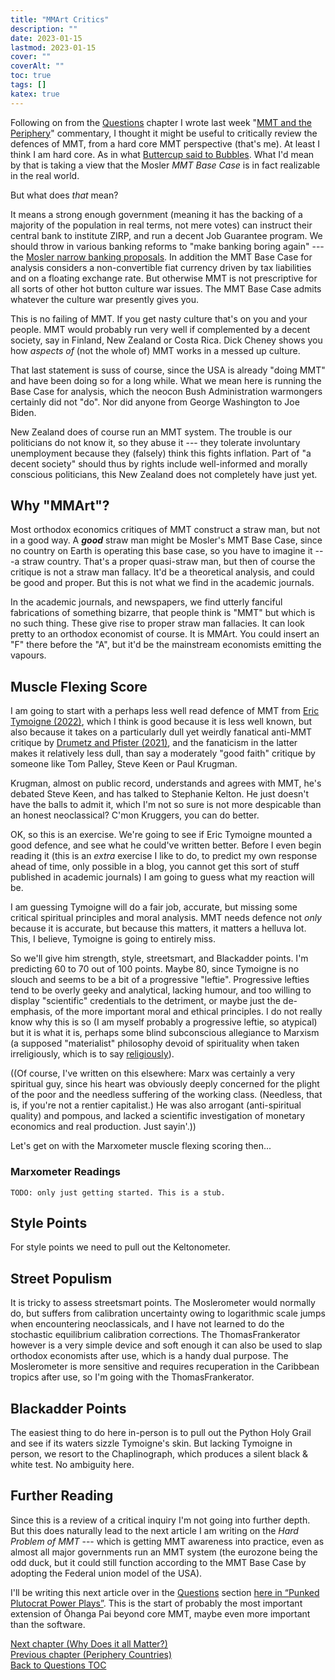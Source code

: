 ```yaml
---
title: "MMArt Critics"
description: ""
date: 2023-01-15
lastmod: 2023-01-15
cover: ""
coverAlt: ""
toc: true
tags: []
katex: true
---
```


Following on from the [Questions](/ohanga-pai/questions) chapter 
I wrote last week "[MMT and the Periphery](/ohanga-pai/questions/20_peripherynations)" commentary, 
I thought it might be useful to critically review the defences of MMT, from a hard 
core MMT perspective (that's me). At least I think I am hard core. 
As in what [Buttercup said to Bubbles](https://www.youtube.com/watch?v=_rBPiMHkgx8). 
What I'd mean by that is taking a view that the Mosler *MMT Base Case* is in fact 
realizable in the real world.

But what does *that* mean?

It means a strong enough government (meaning it has the backing of a majority of the 
population in real terms, not mere votes) can instruct their central bank to 
institute ZIRP, and run a decent Job Guarantee program. We should throw in various 
banking reforms to "make banking boring again" --- the [Mosler narrow banking proposals](https://moslereconomics.com/2009/09/16/proposals-for-the-banking-system-treasury-fed-and-fdic-draft/). In addition the MMT Base Case for analysis considers a non-convertible 
fiat currency driven by tax liabilities and on a floating exchange rate. 
But otherwise MMT is not prescriptive for all sorts of other hot button culture war 
issues. The MMT Base Case admits whatever the culture war presently gives you.

This is no failing of MMT. If you get nasty culture that's on you and your people.
MMT would probably run very well if complemented by a decent society, say in Finland, 
New Zealand or Costa Rica.  Dick Cheney shows you how *aspects of* (not the whole of) 
MMT works in a messed up culture.

That last statement is suss of course, since the USA is already "doing MMT" and have 
been doing so for a long while. What we mean here is running the Base Case for 
analysis, which the neocon Bush Administration warmongers certainly did not "do". Nor 
did anyone from George Washington to Joe Biden.

New Zealand does of course run an MMT system. The trouble is our politicians do not know 
it, so they abuse it --- they tolerate involuntary unemployment because they (falsely) 
think this fights inflation. Part of "a decent society" should thus by rights include 
well-informed and morally conscious politicians, this New Zealand does not completely 
have just yet.




## Why "MMArt"?

Most orthodox economics critiques of MMT construct a straw man, but not in a good way. 
A **_good_** straw man might be Mosler's MMT Base Case, since no country on Earth is 
operating this base case, so you have to imagine it ---a straw country. That's a 
proper quasi-straw man, but then of course the critique is not a straw man fallacy. 
It'd be a theoretical analysis, and could be good and proper. But this is not what we 
find in the academic journals.

In the academic journals, and newspapers, we find utterly fanciful fabrications of 
something bizarre, that people think is "MMT" but which is no such thing. These give 
rise to proper straw man fallacies. It can look pretty to an orthodox economist of 
course. It is MMArt. You could insert an "F" there before the "A", but it'd be the 
mainstream economists emitting the vapours.


## Muscle Flexing Score

I am going to start with a perhaps less well read defence of MMT from 
[Eric Tymoigne (2022)](https://doi.org/10.4337/ejeep.2022.0092), which I think is 
good because it is less well known, but also because it takes on a particularly dull 
yet weirdly fanatical anti-MMT critique by 
[Drumetz and Pfister (2021)](https://www.elgaronline.com/view/journals/ejeep/aop/article-10.4337-ejeep.2022.0092/article-10.4337-ejeep.2022.0092.xml#ref-021), and 
the fanaticism in the latter makes it relatively less dull, than say a moderately 
"good faith" critique by someone like Tom Palley, Steve Keen or Paul Krugman.

Krugman, almost on public record, understands and agrees with MMT, he's debated Steve 
Keen, and has talked to Stephanie Kelton. He just doesn't have the balls to admit it, 
which I'm not so sure is not more despicable than an honest neoclassical? C'mon 
Kruggers, you can do better.

OK, so this is an exercise. We're going to see if Eric Tymoigne mounted a good 
defence, and see what he could've written better. Before I even begin reading it 
(this is an *extra* exercise I like to do, to predict my own response ahead of time, 
only possible in a blog, you cannot get this sort of stuff published in academic 
journals) I am going to guess what my reaction will be.

I am guessing Tymoigne will do a fair job, accurate, but missing some critical 
spiritual principles and moral analysis. MMT needs defence not *only* because it is 
accurate, but because this matters, it matters a helluva lot. This, I believe, 
Tymoigne is going to entirely miss.

So we'll give him strength, style, streetsmart, and Blackadder points. 
I'm predicting 60 to 70 out of 100 points. Maybe 80, since Tymoigne is no slouch and 
seems to be a bit of a progressive "leftie". Progressive lefties tend to be overly 
geeky and analytical, lacking humour, and too willing to display "scientific" 
credentials to the detriment, or maybe just the de-emphasis, of the more important 
moral and ethical principles. I do not really know why this is so (I am myself 
probably a progressive leftie, so atypical) but it is what it is, perhaps some blind 
subconscious allegiance to Marxism (a supposed "materialist" philosophy devoid of 
spirituality when taken irreligiously, which is to say 
[religiously](http://www.catb.org/~esr/jargon/html/R/religious-issues.html)).

((Of course, I've written on this elsewhere: Marx was certainly a very spiritual guy, 
since his heart was obviously deeply concerned for the plight of the poor and the 
needless suffering of the working class. (Needless, that is, if you're not a rentier 
capitalist.)  He was also arrogant (anti-spiritual quality) and pompous, and lacked 
a scientific investigation of monetary economics and real production. Just sayin'.))

Let's get on with the Marxometer muscle flexing scoring then...

### Marxometer Readings



```
TODO: only just getting started. This is a stub.
```



## Style Points

For style points we need to pull out the Keltonometer.



## Street Populism 

It is tricky to assess streetsmart points. The Moslerometer would normally do, but 
suffers from calibration uncertainty owing to logarithmic scale jumps when encountering 
neoclassicals, and I have not learned to do the stochastic equilibrium calibration 
corrections. The ThomasFrankerator however is a very simple device and soft enough it 
can also be used to slap orthodox economists after use, which is a handy dual purpose. 
The Moslerometer is more sensitive and requires recuperation in the Caribbean tropics 
after use, so I'm going with the ThomasFrankerator.



## Blackadder Points

The easiest thing to do here in-person is to pull out the Python Holy Grail and see 
if its waters sizzle Tymoigne's skin. But lacking Tymoigne in person, we resort to the
Chaplinograph, which produces a silent black & white test. No ambiguity here.



## Further Reading

Since this is a review of a critical inquiry I'm not going into further depth. But 
this does naturally lead to the next article I am writing on the *Hard Problem of 
MMT* --- which is getting MMT awareness into practice, even as almost all major 
governments run an MMT system (the eurozone being the odd duck, but it could still 
function according to the MMT Base Case by adopting the Federal union model of the 
USA).

I'll be writing this next article over in the [Questions](/ohanga-pai/questions) section [here in “Punked Plutocrat Power Plays”](/ohanga-pai/questions/21_powerplays). This is 
the start of probably the most important extension of Ōhanga Pai beyond core MMT, maybe 
even more important than the software.



[Next chapter (Why Does it all Matter?)](../100_why_does_it_matter)  
[Previous chapter (Periphery Countries)](../20_peripherynations)  
[Back to Questions TOC](../)
